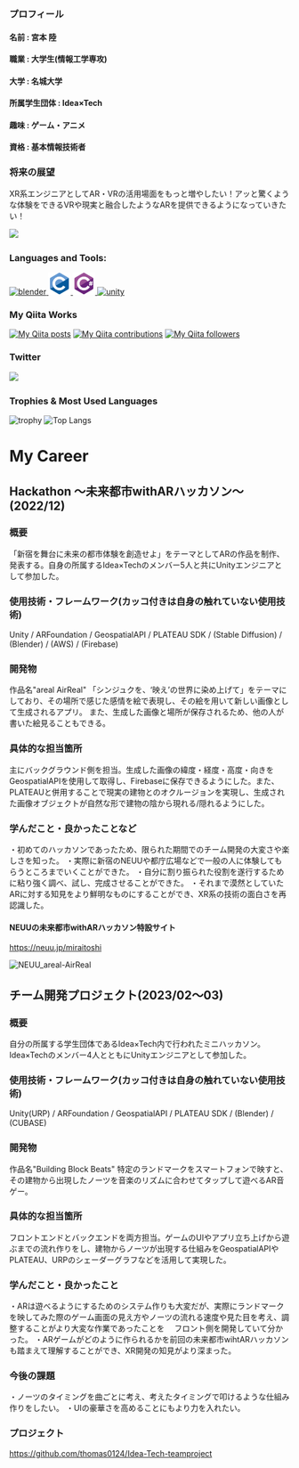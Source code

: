 ### プロフィール
#### 名前 : 宮本 陸
#### 職業 : 大学生(情報工学専攻)
#### 大学 : 名城大学
#### 所属学生団体 : Idea×Tech 
#### 趣味 : ゲーム・アニメ
#### 資格 : 基本情報技術者
### 将来の展望
XR系エンジニアとしてAR・VRの活用場面をもっと増やしたい！アッと驚くような体験をできるVRや現実と融合したようなARを提供できるようになっていきたい！

![](https://komarev.com/ghpvc/?username=MR-1213)

<p align="left">
</p>

<h3 align="left">Languages and Tools:</h3>
<p align="left"> <a href="https://www.blender.org/" target="_blank" rel="noreferrer"> <img src="https://download.blender.org/branding/community/blender_community_badge_white.svg" alt="blender" width="40" height="40"/> </a> <a href="https://www.cprogramming.com/" target="_blank" rel="noreferrer"> <img src="https://raw.githubusercontent.com/devicons/devicon/master/icons/c/c-original.svg" alt="c" width="40" height="40"/> </a> <a href="https://www.w3schools.com/cs/" target="_blank" rel="noreferrer"> <img src="https://raw.githubusercontent.com/devicons/devicon/master/icons/csharp/csharp-original.svg" alt="csharp" width="40" height="40"/> </a> <a href="https://unity.com/" target="_blank" rel="noreferrer"> <img src="https://www.vectorlogo.zone/logos/unity3d/unity3d-icon.svg" alt="unity" width="40" height="40"/> </a> </p>


### My Qiita Works
[![My Qiita posts](https://qiita-badge.apiapi.app/s/MR_IdTe/posts.svg)](http://qiita.com/MR_IdTe)
[![My Qiita contributions](https://qiita-badge.apiapi.app/s/MR_IdTe/contributions.svg)](http://qiita.com/MR_IdTe)
[![My Qiita followers](https://qiita-badge.apiapi.app/s/MR_IdTe/followers.svg)](http://qiita.com/MR_IdTe)

### Twitter
<a href="http://twitter.com/MR_1213_">
    <img height="20" src="https://img.shields.io/twitter/follow/yutkat?label=Twitter&logo=twitter&style=flat" />
  </a>  

### Trophies & Most Used Languages
![trophy](https://github-profile-trophy.vercel.app/?username=MR-1213)
![Top Langs](https://github-readme-stats.vercel.app/api/top-langs/?username=MR-1213&layout=compact&hide=c%2B%2B,c)

# My Career
## Hackathon ～未来都市withARハッカソン～ (2022/12)

### 概要
「新宿を舞台に未来の都市体験を創造せよ」をテーマとしてARの作品を制作、発表する。自身の所属するIdea×Techのメンバー5人と共にUnityエンジニアとして参加した。

### 使用技術・フレームワーク(カッコ付きは自身の触れていない使用技術)
Unity / ARFoundation / GeospatialAPI / PLATEAU SDK / (Stable Diffusion) / (Blender) / (AWS) / (Firebase)

### 開発物
作品名"areal AirReal" 「シンジュクを、‘映え’の世界に染め上げて」をテーマにしており、その場所で感じた感情を絵で表現し、その絵を用いて新しい画像として生成されるアプリ。
また、生成した画像と場所が保存されるため、他の人が書いた絵見ることもできる。

### 具体的な担当箇所
主にバックグラウンド側を担当。生成した画像の緯度・経度・高度・向きをGeospatialAPIを使用して取得し、Firebaseに保存できるようにした。また、PLATEAUと併用することで現実の建物とのオクルージョンを実現し、生成された画像オブジェクトが自然な形で建物の陰から現れる/隠れるようにした。

### 学んだこと・良かったことなど
・初めてのハッカソンであったため、限られた期間でのチーム開発の大変さや楽しさを知った。
・実際に新宿のNEUUや都庁広場などで一般の人に体験してもらうところまでいくことができた。
・自分に割り振られた役割を遂行するために粘り強く調べ、試し、完成させることができた。
・それまで漠然としていたARに対する知見をより鮮明なものにすることができ、XR系の技術の面白さを再認識した。

#### NEUUの未来都市withARハッカソン特設サイト
https://neuu.jp/miraitoshi

<img width="568" alt="NEUU_areal-AirReal" src="https://user-images.githubusercontent.com/115085374/220935225-e1ea5028-cedd-4cd6-9468-bf46d5ca0512.png">

## チーム開発プロジェクト(2023/02～03)

### 概要
自分の所属する学生団体であるIdea×Tech内で行われたミニハッカソン。Idea×Techのメンバー4人とともにUnityエンジニアとして参加した。

### 使用技術・フレームワーク(カッコ付きは自身の触れていない使用技術)
Unity(URP) / ARFoundation / GeospatialAPI / PLATEAU SDK / (Blender) / (CUBASE)

### 開発物
作品名"Building Block Beats" 特定のランドマークをスマートフォンで映すと、その建物から出現したノーツを音楽のリズムに合わせてタップして遊べるAR音ゲー。

### 具体的な担当箇所
フロントエンドとバックエンドを両方担当。ゲームのUIやアプリ立ち上げから遊ぶまでの流れ作りをし、建物からノーツが出現する仕組みをGeospatialAPIやPLATEAU、URPのシェーダーグラフなどを活用して実現した。

### 学んだこと・良かったこと
・ARは遊べるようにするためのシステム作りも大変だが、実際にランドマークを映してみた際のゲーム画面の見え方やノーツの流れる速度や見た目を考え、調整することがより大変な作業であったことを
　フロント側を開発していて分かった。
・ARゲームがどのように作られるかを前回の未来都市wihtARハッカソンも踏まえて理解することができ、XR開発の知見がより深まった。

### 今後の課題
・ノーツのタイミングを曲ごとに考え、考えたタイミングで叩けるような仕組み作りをしたい。
・UIの豪華さを高めることにもより力を入れたい。

### プロジェクト
https://github.com/thomas0124/Idea-Tech-teamproject
